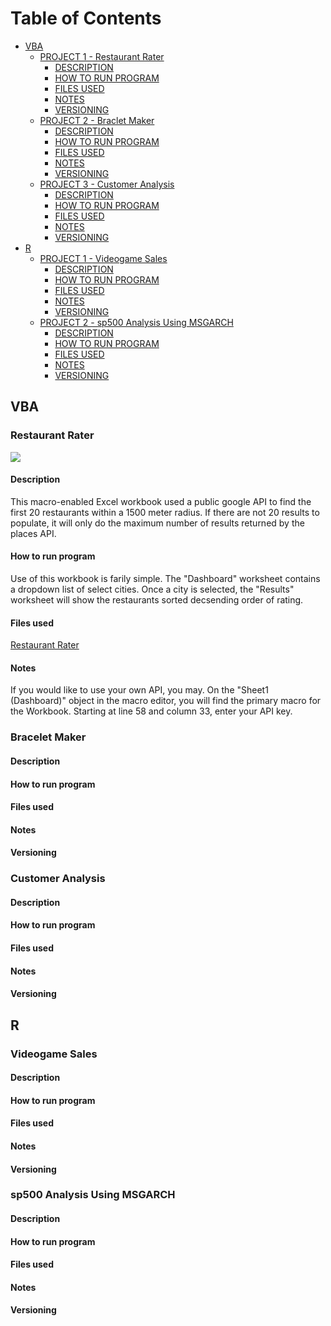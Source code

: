 # Table of Contents
- [VBA](#VBA)
  - [PROJECT 1 - Restaurant Rater](#Restaurant-Rater)
     - [DESCRIPTION](#Description)
     - [HOW TO RUN PROGRAM](#How-to-run-program)
     - [FILES USED](#Files-used)
     - [NOTES](#Notes)
     - [VERSIONING](#versioning)
  - [PROJECT 2 - Braclet Maker](#Braclet-Maker)
     - [DESCRIPTION](#Description)
     - [HOW TO RUN PROGRAM](#How-to-run-program)
     - [FILES USED](#Files-used)
     - [NOTES](#Notes)
     - [VERSIONING](#versioning)
  - [PROJECT 3 - Customer Analysis](#Customer-Analysis)
     - [DESCRIPTION](#Description)
     - [HOW TO RUN PROGRAM](#How-to-run-program)
     - [FILES USED](#Files-used)
     - [NOTES](#Notes)
     - [VERSIONING](#versioning)     
- [R](#R)
  - [PROJECT 1 - Videogame Sales](#Videogame-Sales)
     - [DESCRIPTION](#Description)
     - [HOW TO RUN PROGRAM](#How-to-run-program)
     - [FILES USED](#Files-used)
     - [NOTES](#Notes)
     - [VERSIONING](#versioning)
  - [PROJECT 2 - sp500 Analysis Using MSGARCH](#sp500-Analysis-Using-MSGARCH)
     - [DESCRIPTION](#Description)
     - [HOW TO RUN PROGRAM](#How-to-run-program)
     - [FILES USED](#Files-used)
     - [NOTES](#Notes)
     - [VERSIONING](#versioning)     


## VBA
### Restaurant Rater
![](GitHub-Projects/Images-/RestaurantAPItool.png)

#### Description
This macro-enabled Excel workbook used a public google API to find the first 20 restaurants within a 1500 meter radius. If there are not 20 results to populate, it will only do the maximum number of results returned by the places API. 

#### How to run program
Use of this workbook is farily simple. The "Dashboard" worksheet contains a dropdown list of select cities. Once a city is selected, the "Results" worksheet will show the restaurants sorted decsending order of rating. 

#### Files used
[Restaurant Rater](GitHub-Projects/VBA/API-Restaurant-Rater.xlsm)
#### Notes
If you would like to use your own API, you may. On the "Sheet1 (Dashboard)" object in the macro editor, you will find the primary macro for the Workbook. Starting at line 58 and column 33, enter your API key. 

### Bracelet Maker
#### Description

#### How to run program

#### Files used

#### Notes

#### Versioning

### Customer Analysis
#### Description

#### How to run program

#### Files used

#### Notes

#### Versioning

## R
### Videogame Sales
#### Description

#### How to run program

#### Files used

#### Notes

#### Versioning

### sp500 Analysis Using MSGARCH
#### Description

#### How to run program

#### Files used

#### Notes

#### Versioning
